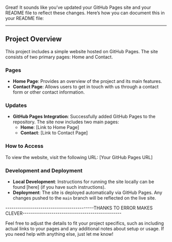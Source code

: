Great! It sounds like you’ve updated your GitHub Pages site and your README file to reflect these changes. Here’s how you can document this in your README file:

---

## Project Overview

This project includes a simple website hosted on GitHub Pages. The site consists of two primary pages: Home and Contact.

### Pages

- **Home Page**: Provides an overview of the project and its main features.
- **Contact Page**: Allows users to get in touch with us through a contact form or other contact information.

### Updates

- **GitHub Pages Integration**: Successfully added GitHub Pages to the repository. The site now includes two main pages:
  - **Home**: [Link to Home Page]
  - **Contact**: [Link to Contact Page]

### How to Access

To view the website, visit the following URL: [Your GitHub Pages URL]

### Development and Deployment

- **Local Development**: Instructions for running the site locally can be found [here] (if you have such instructions).
- **Deployment**: The site is deployed automatically via GitHub Pages. Any changes pushed to the `main` branch will be reflected on the live site.


-------------------------------------------THANKS TO ERROR MAKES CLEVER------------------------------------------------


Feel free to adjust the details to fit your project specifics, such as including actual links to your pages and any additional notes about setup or usage. If you need help with anything else, just let me know!
